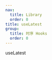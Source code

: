 ```yaml
---
nav:
  title: Library
  order: 0
title: useLatest
group:
  title: 时序 Hooks
  order: 0
---
```


useLatest

<!-- 不优雅的 React Hooks -->

<code src="./usage/Demo1.tsx"></code>


<!-- # useLatest

> 获取给定变量的最新值的 Hook。

## 示例

在此示例中，当你按下 “发送” 后，在显示消息之前会有一小段延迟。输入 “123” (这是按钮被点击那一刻 state 的值)，按下发送，然后再次快速编辑输入 “456”，提示框会显示 “123456”。提示框会显示当前输入文本而不是点击时的内容。

<code src="./usage/demo1.tsx"></code> -->

<!-- <code src="./usage/index.tsx"></code> -->

<!-- ## 类型签名

```ts
function useLatest<T>(value: T): React.MutableRefObject<T>
``` -->

<!-- ## 参数

| 参数名 | 类型 | 是否必填 | 说明             |
| :----- | :--- | :------: | :--------------- |
| value  | `T`  |    是    | 需要跟踪的最新值 |

## 返回值

返回一个 ref 对象，其 `current` 属性始终为给定变量的最新值。

类型：`React.MutableRefObject<T>` -->

